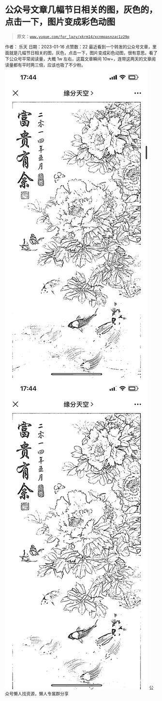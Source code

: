 # 公众号文章几幅节日相关的图，灰色的，点击一下，图片变成彩色动图

> 原文：[`www.yuque.com/for_lazy/xkrm14/xcnmpasnzac1z29p`](https://www.yuque.com/for_lazy/xkrm14/xcnmpasnzac1z29p)

<ne-p id="ue8523b9d" data-lake-id="ue8523b9d"><ne-text id="u5885e9ae">作者： 乐天</ne-text></ne-p> <ne-p id="u95df81fb" data-lake-id="u95df81fb"><ne-text id="uf488d702">日期：2023-01-16</ne-text></ne-p> <ne-p id="ub3556709" data-lake-id="ub3556709"><ne-text id="u18ae9874">点赞数：</ne-text><ne-text id="ucd715dc1" ne-bold="true">22</ne-text></ne-p> <ne-hole id="uc3d8ba1c" data-lake-id="uc3d8ba1c"><ne-card data-card-name="hr" data-card-type="block" id="GVJuA" data-event-boundary="card"><ne-p id="uea4c9d11" data-lake-id="uea4c9d11"><ne-text id="u347fee04">最近看到一个转发的公众号文章，里面就是几幅节日相关的图，灰色，点击一下，图片变成彩色动图，很有意思。看了下公众号平常阅读量，大概 1w 左右，这篇文章瞬间 10w+，连带这两天的文章阅读量都有平时两三倍，应该也吸了不少粉。</ne-text></ne-p> <ne-p id="ub83525b6" data-lake-id="ub83525b6"><ne-card data-card-name="image" data-card-type="inline" id="oXki6" data-event-boundary="card">![](img/e74dcfe9557505749a0540072b16202b.png)</ne-card></ne-p> <ne-p id="u2524fab7" data-lake-id="u2524fab7"><ne-card data-card-name="image" data-card-type="inline" id="Vgixv" data-event-boundary="card">![](img/feabd9fc1aa3db850ad995bc0c6e6781.png)</ne-card></ne-p> <ne-hole id="u2472ab5b" data-lake-id="u2472ab5b"><ne-card data-card-name="hr" data-card-type="block" id="lgBka" data-event-boundary="card"><ne-p id="ua67087ce" data-lake-id="ua67087ce"><ne-text id="u80f80647">公众号懒人找资源，懒人专属群分享</ne-text></ne-p></ne-card></ne-hole></ne-card></ne-hole>